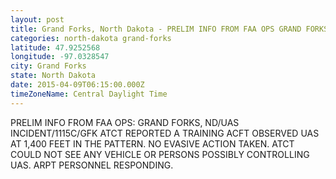 ```yaml
---
layout: post
title: Grand Forks, North Dakota - PRELIM INFO FROM FAA OPS GRAND FORKS ND UAS INCIDENT 1115C GFK ATCT REPORTED A
categories: north-dakota grand-forks
latitude: 47.9252568
longitude: -97.0328547
city: Grand Forks
state: North Dakota
date: 2015-04-09T06:15:00.000Z
timeZoneName: Central Daylight Time
---
```


PRELIM INFO FROM FAA OPS: GRAND FORKS, ND/UAS INCIDENT/1115C/GFK ATCT REPORTED A TRAINING ACFT OBSERVED UAS AT 1,400 FEET IN THE PATTERN.  NO EVASIVE ACTION TAKEN. ATCT COULD NOT SEE ANY VEHICLE OR PERSONS POSSIBLY CONTROLLING UAS. ARPT PERSONNEL RESPONDING. 